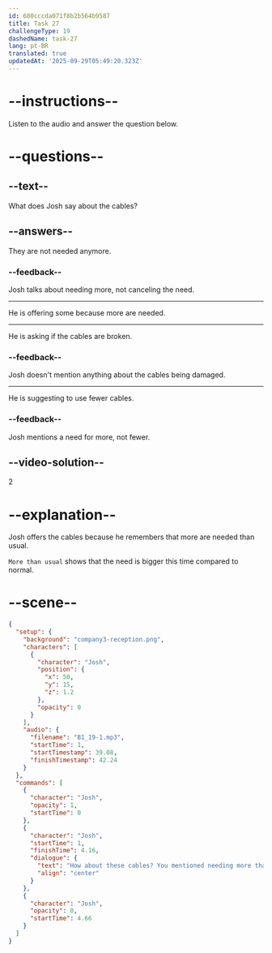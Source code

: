```yaml
---
id: 680cccda071f8b2b564b9587
title: Task 27
challengeType: 19
dashedName: task-27
lang: pt-BR
translated: true
updatedAt: '2025-09-29T05:49:20.323Z'
---
```


<!-- (Audio) Josh: How about these cables? You mentioned needing more than usual. -->

# --instructions--

Listen to the audio and answer the question below.

# --questions--

## --text--

What does Josh say about the cables?

## --answers--

They are not needed anymore.

### --feedback--

Josh talks about needing more, not canceling the need.

---

He is offering some because more are needed.

---

He is asking if the cables are broken.

### --feedback--

Josh doesn't mention anything about the cables being damaged.

---

He is suggesting to use fewer cables.

### --feedback--

Josh mentions a need for more, not fewer.

## --video-solution--

2

# --explanation--

Josh offers the cables because he remembers that more are needed than usual.

`More than usual` shows that the need is bigger this time compared to normal.

# --scene--

```json
{
  "setup": {
    "background": "company3-reception.png",
    "characters": [
      {
        "character": "Josh",
        "position": {
          "x": 50,
          "y": 15,
          "z": 1.2
        },
        "opacity": 0
      }
    ],
    "audio": {
      "filename": "B1_19-1.mp3",
      "startTime": 1,
      "startTimestamp": 39.08,
      "finishTimestamp": 42.24
    }
  },
  "commands": [
    {
      "character": "Josh",
      "opacity": 1,
      "startTime": 0
    },
    {
      "character": "Josh",
      "startTime": 1,
      "finishTime": 4.16,
      "dialogue": {
        "text": "How about these cables? You mentioned needing more than usual.",
        "align": "center"
      }
    },
    {
      "character": "Josh",
      "opacity": 0,
      "startTime": 4.66
    }
  ]
}
```
